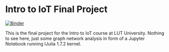 # Intro to IoT Final Project

[![Binder](https://mybinder.org/badge_logo.svg)](https://mybinder.org/v2/gh/uraihan/iot-final-project/HEAD)

This is the final project for the Intro to IoT course at LUT University. Nothing to see here, just some graph network analysis in form of a Jupyter Notebook running IJulia 1.7.2 kernel.
